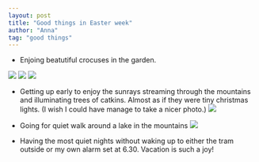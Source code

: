 ```yaml
---
layout: post
title: "Good things in Easter week"
author: "Anna"
tag: "good things"
---
```


* Enjoing beatutiful crocuses in the garden. 

<img border="0" src="https://live.staticflickr.com/7840/40639566893_bd8fe54cd7_c.jpg
">
<img border="0" src="https://live.staticflickr.com/65535/32673997107_9cb9a45ec4_c.jpg
">
<img border="0" src="https://live.staticflickr.com/65535/40650139603_842cd17cbc_c.jpg
">

* Getting up early to enjoy the sunrays streaming through the mountains and illuminating trees of catkins. Almost as if they were tiny christmas lights. (I wish I could have manage to take a nicer photo.)
<img border="0" src="https://live.staticflickr.com/65535/33739428928_fde781af08_c.jpg
">

* Going for quiet walk around a lake in the mountains 
<img border="0" src="https://live.staticflickr.com/65535/47563672052_92fcf60644_c.jpg
">

* Having the most quiet nights without waking up to either the tram outside or my own alarm set at 6.30. Vacation is such a joy!

